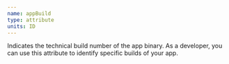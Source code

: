 ```yaml
---
name: appBuild
type: attribute
units: ID
---
```


Indicates the technical build number of the app binary. As a developer, you can use this attribute to identify specific builds of your app.
